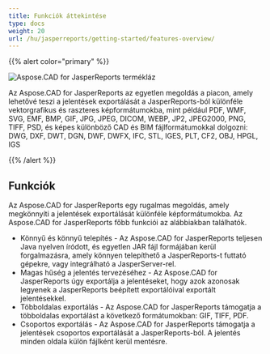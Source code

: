 ```yaml
---
title: Funkciók áttekintése
type: docs
weight: 20
url: /hu/jasperreports/getting-started/features-overview/
---
```


{{% alert color="primary" %}}

![Aspose.CAD for JasperReports termékláz](/cad/_assets/home_3.png)

Az Aspose.CAD for JasperReports az egyetlen megoldás a piacon, amely lehetővé teszi a jelentések exportálását a JasperReports-ból különféle vektorgrafikus és raszteres képformátumokba, mint például PDF, WMF, SVG, EMF, BMP, GIF, JPG, JPEG, DICOM, WEBP, JP2, JPEG2000, PNG, TIFF, PSD, és képes különböző CAD és BIM fájlformátumokkal dolgozni: DWG, DXF, DWT, DGN, DWF, DWFX, IFC, STL, IGES, PLT, CF2, OBJ, HPGL, IGS

{{% /alert %}}

## Funkciók

Az Aspose.CAD for JasperReports egy rugalmas megoldás, amely megkönnyíti a jelentések exportálását különféle képformátumokba. Az Aspose.CAD for JasperReports főbb funkciói az alábbiakban találhatók.

- Könnyű és könnyű telepítés - Az Aspose.CAD for JasperReports teljesen Java nyelven íródott, és egyetlen JAR fájl formájában kerül forgalmazásra, amely könnyen telepíthető a JasperReports-t futtató gépekre, vagy integrálható a JasperServer-rel.
- Magas hűség a jelentés tervezéséhez - Az Aspose.CAD for JasperReports úgy exportálja a jelentéseket, hogy azok azonosak legyenek a JasperReports beépített exportálóival exportált jelentésekkel.
- Többoldalas exportálás - Az Aspose.CAD for JasperReports támogatja a többoldalas exportálást a következő formátumokban: GIF, TIFF, PDF.
- Csoportos exportálás - Az Aspose.CAD for JasperReports támogatja a jelentések csoportos exportálását a JasperReports-ból. A jelentés minden oldala külön fájlként kerül mentésre.
